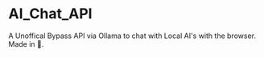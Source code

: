 # AI_Chat_API
A Unoffical Bypass API via Ollama to chat with Local AI's with the browser. Made in 🦀.
